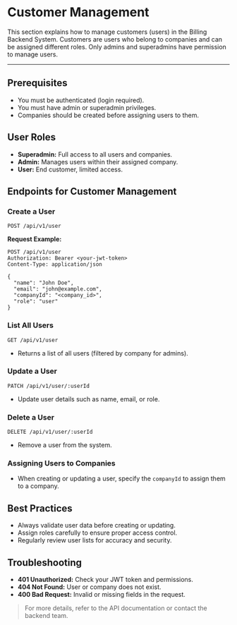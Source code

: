 # Customer Management

This section explains how to manage customers (users) in the Billing Backend System. Customers are users who belong to companies and can be assigned different roles. Only admins and superadmins have permission to manage users.

---

## Prerequisites
- You must be authenticated (login required).
- You must have admin or superadmin privileges.
- Companies should be created before assigning users to them.

## User Roles
- **Superadmin:** Full access to all users and companies.
- **Admin:** Manages users within their assigned company.
- **User:** End customer, limited access.

## Endpoints for Customer Management

### Create a User
`POST /api/v1/user`

**Request Example:**
```http
POST /api/v1/user
Authorization: Bearer <your-jwt-token>
Content-Type: application/json

{
  "name": "John Doe",
  "email": "john@example.com",
  "companyId": "<company_id>",
  "role": "user"
}
```

### List All Users
`GET /api/v1/user`
- Returns a list of all users (filtered by company for admins).

### Update a User
`PATCH /api/v1/user/:userId`
- Update user details such as name, email, or role.

### Delete a User
`DELETE /api/v1/user/:userId`
- Remove a user from the system.

### Assigning Users to Companies
- When creating or updating a user, specify the `companyId` to assign them to a company.

## Best Practices
- Always validate user data before creating or updating.
- Assign roles carefully to ensure proper access control.
- Regularly review user lists for accuracy and security.

## Troubleshooting
- **401 Unauthorized:** Check your JWT token and permissions.
- **404 Not Found:** User or company does not exist.
- **400 Bad Request:** Invalid or missing fields in the request.

> For more details, refer to the API documentation or contact the backend team.
